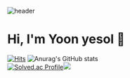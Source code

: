 ![header](https://capsule-render.vercel.app/api?type=waving&color=auto&height=300&section=header&text=Yoon%20yesol&fontSize=90)
# Hi, I'm Yoon yesol 👋
[![Hits](https://hits.seeyoufarm.com/api/count/incr/badge.svg?url=https%3A%2F%2Fgithub.com%2FYoonyesol&count_bg=%237FCBE3&title_bg=%233CAAE3&icon=&icon_color=%23E7E7E7&title=hits&edge_flat=false)](https://hits.seeyoufarm.com)
![Anurag's GitHub stats](https://github-readme-stats.vercel.app/api?username=Yoonyesol&theme=buefy_icons=true)  
[![Solved.ac Profile](http://mazassumnida.wtf/api/v2/generate_badge?boj=codingyun89)](https://solved.ac/codingyun89/)<img src="http://mazandi.herokuapp.com/api?handle=codingyun89&theme=warm"/>

<!--
**Yoonyesol/Yoonyesol** is a ✨ _special_ ✨ repository because its `README.md` (this file) appears on your GitHub profile.

Here are some ideas to get you started:

- 🔭 I’m currently working on ...
- 🌱 I’m currently learning ...
- 👯 I’m looking to collaborate on ...
- 🤔 I’m looking for help with ...
- 💬 Ask me about ...
- 📫 How to reach me: ...
- 😄 Pronouns: ...
- ⚡ Fun fact: ...
-->
